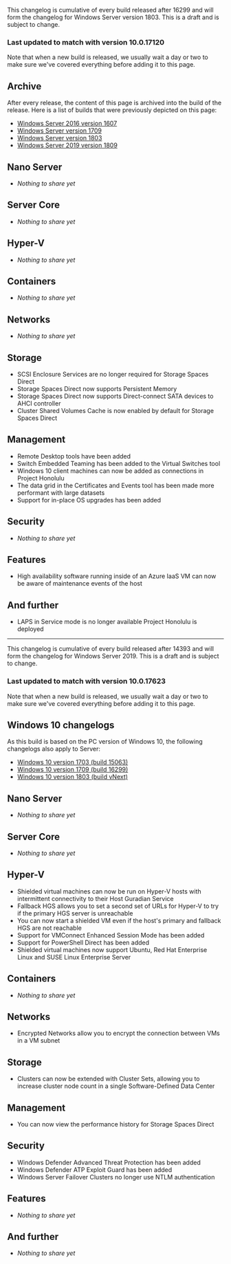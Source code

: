 This changelog is cumulative of every build released after 16299 and will form the changelog for Windows Server version 1803. This is a draft and is subject to change.

### Last updated to match with version 10.0.17120
Note that when a new build is released, we usually wait a day or two to make sure we've covered everything before adding it to this page.

<!--
## No update in preview
Server currently has no update in any of its preview rings, so we don't have anything to show you here.
-->

## Archive
After every release, the content of this page is archived into the build of the release. Here is a list of builds that were previously depicted on this page:

- [Windows Server 2016 version 1607](https://changewindows.org/build/14393/server)
- [Windows Server version 1709](https://changewindows.org/build/16299/server)
- [Windows Server version 1803](https://changewindows.org/build/17134/server)
- [Windows Server 2019 version 1809](https://changewindows.org/build/17763/server)

## Nano Server
- _Nothing to share yet_

## Server Core
- _Nothing to share yet_

## Hyper-V
- _Nothing to share yet_

## Containers
- _Nothing to share yet_

## Networks
- _Nothing to share yet_

## Storage
- SCSI Enclosure Services are no longer required for Storage Spaces Direct
- Storage Spaces Direct now supports Persistent Memory
- Storage Spaces Direct now supports Direct-connect SATA devices to AHCI controller
- Cluster Shared Volumes Cache is now enabled by default for Storage Spaces Direct

## Management
- Remote Desktop tools have been added
- Switch Embedded Teaming has been added to the Virtual Switches tool
- Windows 10 client machines can now be added as connections in Project Honolulu
- The data grid in the Certificates and Events tool has been made more performant with large datasets
- Support for in-place OS upgrades has been added

## Security
- _Nothing to share yet_

## Features
- High availability software running inside of an Azure IaaS VM can now be aware of maintenance events of the host

## And further
- LAPS in Service mode is no longer available Project Honolulu is deployed

-------------

This changelog is cumulative of every build released after 14393 and will form the changelog for Windows Server 2019. This is a draft and is subject to change.

### Last updated to match with version 10.0.17623
Note that when a new build is released, we usually wait a day or two to make sure we've covered everything before adding it to this page.

## Windows 10 changelogs
As this build is based on the PC version of Windows 10, the following changelogs also apply to Server:
- [Windows 10 version 1703 (build 15063)](https://changewindows.org/build/15063/pc)
- [Windows 10 version 1709 (build 16299)](https://changewindows.org/build/15063/pc)
- [Windows 10 version 1803 (build vNext)](https://changewindows.org/build/next/pc)

## Nano Server
- _Nothing to share yet_

## Server Core
- _Nothing to share yet_

## Hyper-V
- Shielded virtual machines can now be run on Hyper-V hosts with intermittent connectivity to their Host Guradian Service
- Fallback HGS allows you to set a second set of URLs for Hyper-V to try if the primary HGS server is unreachable
- You can now start a shielded VM even if the host's primary and fallback HGS are not reachable
- Support for VMConnect Enhanced Session Mode has been added
- Support for PowerShell Direct has been added
- Shielded virtual machines now support Ubuntu, Red Hat Enterprise Linux and SUSE Linux Enterprise Server

## Containers
- _Nothing to share yet_

## Networks
- Encrypted Networks allow you to encrypt the connection between VMs in a VM subnet

## Storage
- Clusters can now be extended with Cluster Sets, allowing you to increase cluster node count in a single Software-Defined Data Center

## Management
- You can now view the performance history for Storage Spaces Direct

## Security
- Windows Defender Advanced Threat Protection has been added
- Windows Defender ATP Exploit Guard has been added
- Windows Server Failover Clusters no longer use NTLM authentication

## Features
- _Nothing to share yet_

## And further
- _Nothing to share yet_
